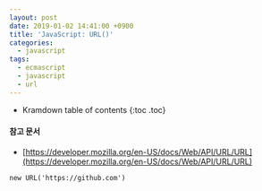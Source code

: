 ```yaml
---
layout: post
date: 2019-01-02 14:41:00 +0900
title: 'JavaScript: URL()'
categories:
  - javascript
tags:
  - ecmascript
  - javascript
  - url
---
```


* Kramdown table of contents
{:toc .toc}

#### 참고 문서

- [https://developer.mozilla.org/en-US/docs/Web/API/URL/URL](https://developer.mozilla.org/en-US/docs/Web/API/URL/URL)


```
new URL('https://github.com')
```
